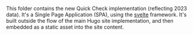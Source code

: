 This folder contains the new Quick Check implementation (reflecting 2023 data). It's a Single Page Application (SPA), using the [svelte](svelte.dev) framework. It's built outside the flow of the main Hugo site implementation, and then embedded as a static asset into the site content.